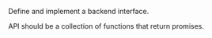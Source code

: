 Define and implement a backend interface.

API should be a collection of functions that return promises.
